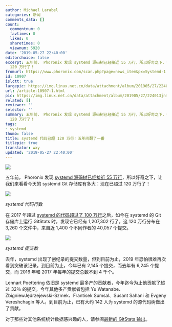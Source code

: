 ```yaml
---
author: Michael Larabel
categories: 新闻
comments_data: []
count:
  commentnum: 0
  favtimes: 0
  likes: 0
  sharetimes: 0
  viewnum: 5920
date: '2019-05-27 22:40:00'
editorchoice: false
excerpt: 五年前， Phoronix 发现 systemd 源码树已经接近 55 万行，所以好奇之下，让我们来看看今天的 systemd Git 存储库有多大：现在已超过
  120 万行了！
fromurl: https://www.phoronix.com/scan.php?page=news_item&px=Systemd-1.2-Million
id: 10907
islctt: true
largepic: https://img.linux.net.cn/data/attachment/album/201905/27/224013jnmi7m6n0gen2egd.jpg
url: /article-10907-1.html
pic: https://img.linux.net.cn/data/attachment/album/201905/27/224013jnmi7m6n0gen2egd.jpg.thumb.jpg
related: []
reviewer: ''
selector: ''
summary: 五年前， Phoronix 发现 systemd 源码树已经接近 55 万行，所以好奇之下，让我们来看看今天的 systemd Git 存储库有多大：现在已超过
  120 万行了！
tags:
- systemd
thumb: false
title: systemd 代码已超 120 万行！五年间翻了一番
titlepic: true
translator: wxy
updated: '2019-05-27 22:40:00'
---
```


![](/data/attachment/album/201905/27/224013jnmi7m6n0gen2egd.jpg)


五年前， Phoronix 发现 [systemd 源码树已经接近 55 万行](https://www.phoronix.com/scan.php?page=news_item&px=MTY5NjM)，所以好奇之下，让我们来看看今天的 systemd Git 存储库有多大：现在已超过 120 万行了！


![](/data/attachment/album/201905/27/224054thtydrvilvvrr8ur.png)


*systemd 代码行数*


在 2017 年超过 [systemd 的代码超过了 100 万行](https://www.phoronix.com/scan.php?page=news_item&px=systemd-2017-Git-Activity)之后，如今在 systemd 的 Git 存储库上运行 GitStats 时，发现它已经有 1,207,302 行了。这 120 万行分布在 3,260 个文件中，来自近 1,400 个不同作者的 40,057 个提交。


![](/data/attachment/album/201905/27/224054ieag7ygsbe5ykykg.png)


*systemd 提交数*


去年，systemd 出现了创纪录的提交数量，但到目前为止，2019 年恐怕很难再次看到突破该记录。到目前为止，今年已有 2,145 个提交，而去年有 6,245 个提交，而 2016 年和 2017 年每年的提交总数不到 4 千个。


Lennart Poettering 依旧是 systemd 最多产的贡献者，今年迄今为止他贡献了超过 32％ 的提交。今年其他多产贡献者包括 Yu Watanabe、ZbigniewJędrzejewski-Szmek、Frantisek Sumsal、Susant Sahani 和 Evgeny Vereshchagin 等人。到目前为止，已有大约 142 人为 systemd 的源代码树做出了贡献。


对于那些对其他系统统计数据感兴趣的人，请参阅[最新的 GitStats 输出](https://phoronix.com/misc/systemd-201905/index.html)。